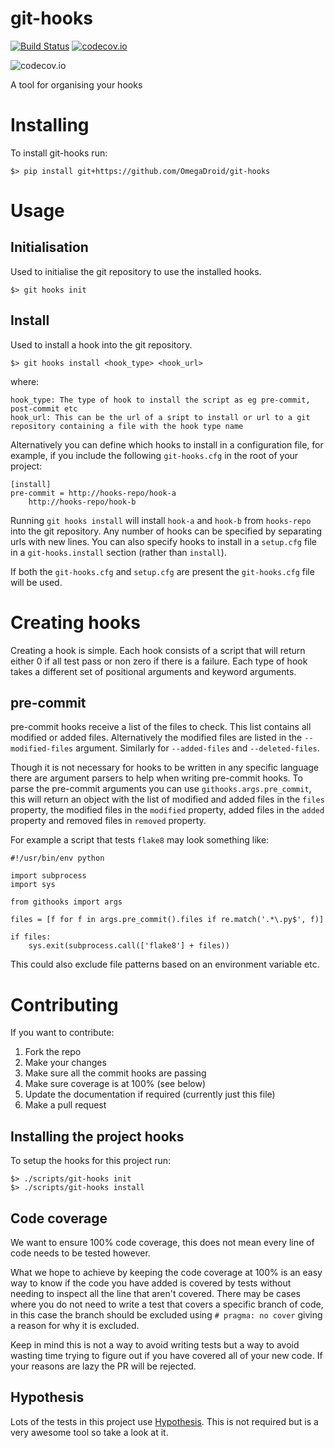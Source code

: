 # git-hooks
[![Build Status](https://travis-ci.org/OmegaDroid/git-hooks.svg?branch=master)](https://travis-ci.org/OmegaDroid/git-hooks)
[![codecov.io](https://codecov.io/github/OmegaDroid/git-hooks/coverage.svg?branch=master)](https://codecov.io/github/OmegaDroid/git-hooks?branch=master)

![codecov.io](https://codecov.io/github/OmegaDroid/git-hooks/branch.svg?branch=master)

A tool for organising your hooks

# Installing

To install git-hooks run:

```
$> pip install git+https://github.com/OmegaDroid/git-hooks
```

# Usage

## Initialisation
Used to initialise the git repository to use the installed hooks. 

```
$> git hooks init
```

## Install
Used to install a hook into the git repository. 

```
$> git hooks install <hook_type> <hook_url>
```

where:

```
hook_type: The type of hook to install the script as eg pre-commit, post-commit etc
hook_url: This can be the url of a sript to install or url to a git repository containing a file with the hook type name
```

Alternatively you can define which hooks to install in a configuration file, for example, if you include the following
`git-hooks.cfg` in the root of your project:

```
[install]
pre-commit = http://hooks-repo/hook-a
    http://hooks-repo/hook-b
```

Running `git hooks install` will install `hook-a` and `hook-b` from `hooks-repo` into the git repository. Any number 
of hooks can be specified by separating urls with new lines. You can also specify hooks to install in a `setup.cfg` 
file in a `git-hooks.install` section (rather than `install`).
  
If both the `git-hooks.cfg` and `setup.cfg` are present the `git-hooks.cfg` file will be used.

# Creating hooks
Creating a hook is simple. Each hook consists of a script that will return either 0 if all test pass or non zero if there is 
a failure. Each type of hook takes a different set of positional arguments and keyword arguments.

## pre-commit
pre-commit hooks receive a list of the files to check. This list contains all modified or added files. Alternatively
the modified files are listed in the `--modified-files` argument. Similarly for `--added-files` and `--deleted-files`.

Though it is not necessary for hooks to be written in any specific language there are argument parsers to help when
writing pre-commit hooks. To parse the pre-commit arguments you can use `githooks.args.pre_commit`, this will return
an object with the list of modified and added files in the `files` property, the modified files in the `modified`
property, added files in the `added` property and removed files in `removed` property.

For example a script that tests `flake8` may look something like:

```
#!/usr/bin/env python

import subprocess
import sys

from githooks import args

files = [f for f in args.pre_commit().files if re.match('.*\.py$', f)]

if files:
    sys.exit(subprocess.call(['flake8'] + files))
```

This could also exclude file patterns based on an environment variable etc.

# Contributing

If you want to contribute:

1. Fork the repo
2. Make your changes
3. Make sure all the commit hooks are passing
4. Make sure coverage is at 100% (see below)
5. Update the documentation if required (currently just this file)
6. Make a pull request

## Installing the project hooks

To setup the hooks for this project run:

```
$> ./scripts/git-hooks init
$> ./scripts/git-hooks install
```

## Code coverage

We want to ensure 100% code coverage, this does not mean every line of code needs to be tested however. 

What we hope to achieve by keeping the code coverage at 100% is an easy way to know if the code you have added is 
covered by tests without needing to inspect all the line that aren't covered. There may be cases where you do not need
to write a test that covers a specific branch of code, in this case the branch should be excluded using `# pragma: no cover`
giving a reason for why it is excluded.

Keep in mind this is not a way to avoid writing tests but a way to avoid wasting time trying to figure out if you have 
covered all of your new code. If your reasons are lazy the PR will be rejected.

## Hypothesis

Lots of the tests in this project use [Hypothesis](https://hypothesis.readthedocs.org/en/latest/). This is not 
required but is a very awesome tool so take a look at it.
